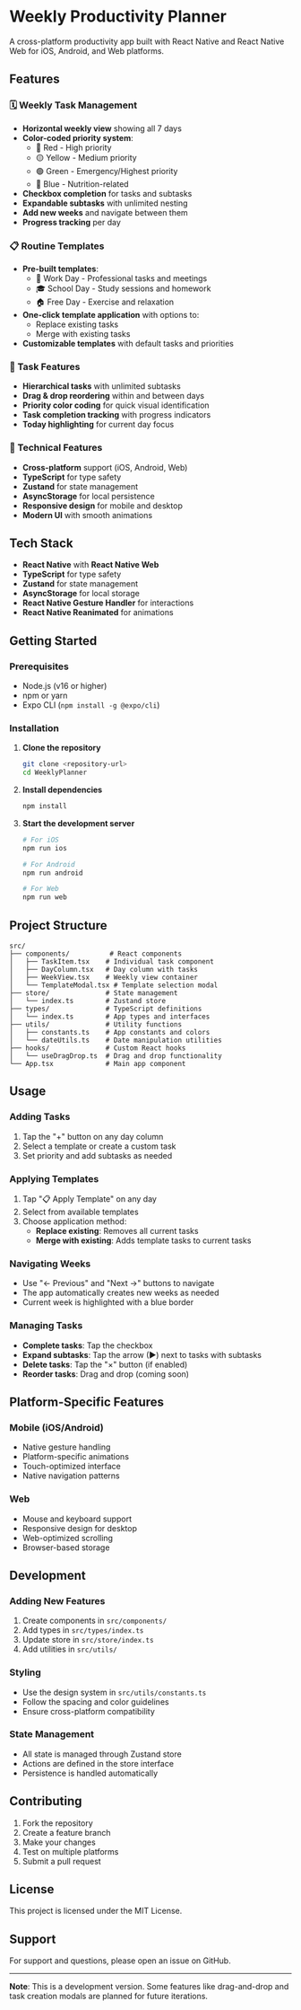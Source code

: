 # Weekly Productivity Planner

A cross-platform productivity app built with React Native and React Native Web for iOS, Android, and Web platforms.

## Features

### 🗓️ Weekly Task Management
- **Horizontal weekly view** showing all 7 days
- **Color-coded priority system**:
  - 🔴 Red - High priority
  - 🟡 Yellow - Medium priority  
  - 🟢 Green - Emergency/Highest priority
  - 🔵 Blue - Nutrition-related
- **Checkbox completion** for tasks and subtasks
- **Expandable subtasks** with unlimited nesting
- **Add new weeks** and navigate between them
- **Progress tracking** per day

### 📋 Routine Templates
- **Pre-built templates**:
  - 🏢 Work Day - Professional tasks and meetings
  - 🎓 School Day - Study sessions and homework
  - 🏠 Free Day - Exercise and relaxation
- **One-click template application** with options to:
  - Replace existing tasks
  - Merge with existing tasks
- **Customizable templates** with default tasks and priorities

### 🎯 Task Features
- **Hierarchical tasks** with unlimited subtasks
- **Drag & drop reordering** within and between days
- **Priority color coding** for quick visual identification
- **Task completion tracking** with progress indicators
- **Today highlighting** for current day focus

### 🔧 Technical Features
- **Cross-platform** support (iOS, Android, Web)
- **TypeScript** for type safety
- **Zustand** for state management
- **AsyncStorage** for local persistence
- **Responsive design** for mobile and desktop
- **Modern UI** with smooth animations

## Tech Stack

- **React Native** with **React Native Web**
- **TypeScript** for type safety
- **Zustand** for state management
- **AsyncStorage** for local storage
- **React Native Gesture Handler** for interactions
- **React Native Reanimated** for animations

## Getting Started

### Prerequisites
- Node.js (v16 or higher)
- npm or yarn
- Expo CLI (`npm install -g @expo/cli`)

### Installation

1. **Clone the repository**
   ```bash
   git clone <repository-url>
   cd WeeklyPlanner
   ```

2. **Install dependencies**
   ```bash
   npm install
   ```

3. **Start the development server**
   ```bash
   # For iOS
   npm run ios
   
   # For Android
   npm run android
   
   # For Web
   npm run web
   ```

## Project Structure

```
src/
├── components/          # React components
│   ├── TaskItem.tsx    # Individual task component
│   ├── DayColumn.tsx   # Day column with tasks
│   ├── WeekView.tsx    # Weekly view container
│   └── TemplateModal.tsx # Template selection modal
├── store/              # State management
│   └── index.ts        # Zustand store
├── types/              # TypeScript definitions
│   └── index.ts        # App types and interfaces
├── utils/              # Utility functions
│   ├── constants.ts    # App constants and colors
│   └── dateUtils.ts    # Date manipulation utilities
├── hooks/              # Custom React hooks
│   └── useDragDrop.ts  # Drag and drop functionality
└── App.tsx             # Main app component
```

## Usage

### Adding Tasks
1. Tap the "+" button on any day column
2. Select a template or create a custom task
3. Set priority and add subtasks as needed

### Applying Templates
1. Tap "📋 Apply Template" on any day
2. Select from available templates
3. Choose application method:
   - **Replace existing**: Removes all current tasks
   - **Merge with existing**: Adds template tasks to current tasks

### Navigating Weeks
- Use "← Previous" and "Next →" buttons to navigate
- The app automatically creates new weeks as needed
- Current week is highlighted with a blue border

### Managing Tasks
- **Complete tasks**: Tap the checkbox
- **Expand subtasks**: Tap the arrow (▶) next to tasks with subtasks
- **Delete tasks**: Tap the "×" button (if enabled)
- **Reorder tasks**: Drag and drop (coming soon)

## Platform-Specific Features

### Mobile (iOS/Android)
- Native gesture handling
- Platform-specific animations
- Touch-optimized interface
- Native navigation patterns

### Web
- Mouse and keyboard support
- Responsive design for desktop
- Web-optimized scrolling
- Browser-based storage

## Development

### Adding New Features
1. Create components in `src/components/`
2. Add types in `src/types/index.ts`
3. Update store in `src/store/index.ts`
4. Add utilities in `src/utils/`

### Styling
- Use the design system in `src/utils/constants.ts`
- Follow the spacing and color guidelines
- Ensure cross-platform compatibility

### State Management
- All state is managed through Zustand store
- Actions are defined in the store interface
- Persistence is handled automatically

## Contributing

1. Fork the repository
2. Create a feature branch
3. Make your changes
4. Test on multiple platforms
5. Submit a pull request

## License

This project is licensed under the MIT License.

## Support

For support and questions, please open an issue on GitHub.

---

**Note**: This is a development version. Some features like drag-and-drop and task creation modals are planned for future iterations. 